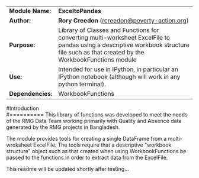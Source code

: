 |     |     |
| --- | --- |
| **Module Name:** | **ExceltoPandas** |
| **Author:**      | **Rory Creedon** (rcreedon@poverty-action.org) |
| **Purpose:**     | Library of Classes and Functions for converting multi-worksheet ExcelFile to pandas using a descriptive workbook structure file such as that created by the WorkbookFunctions module|
| **Use:**	   | Intended for use in IPython, in particular an IPython notebook (although will work in any python terminal).|
| **Dependencies:**	   | WorkbookFunctions|

#Introduction<br/> 
#==========
This library of functions was developed to meet the needs of the RMG Data Team working primarily with Quality and Absence data generated by the RMG projects in Bangladesh.

The module provides tools for creating a single DataFrame from a multi-wroksheet ExcelFile. The tools require that a descriptive "workbook structure" object such as that created when using WorkbookFunctions be  passed to the functions in order to extract data from the ExcelFile. 

This readme will be updated shortly after testing...











